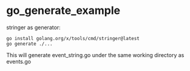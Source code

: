 # go_generate_example

stringer as generator:

```
go install golang.org/x/tools/cmd/stringer@latest
go generate ./...
```
This will generate event_string.go under the same working directory as events.go
